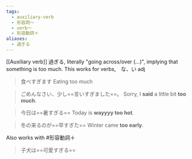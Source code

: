 ```yaml
---
tags:
  - auxiliary-verb
  - 形容詞〜
  - verb〜
  - 形容動詞＋
aliases:
  - 過ぎる
---
```

[[Auxiliary verb]] 過ぎる, literally "going across/over (...)", implying that something is too much.
This works for verbs,　な、い adj
>食べすぎます
>Eating too much

>ごめんなさい、少し==言いすぎました==。
>Sorry, I **said** a little bit **too much**.

>今日は==暑すぎる==
>Today is **wayyyy too hot**.

>冬の来るのが==早すぎた==
>Winter came **too early**.



Also works with #形容動詞＋ 
>子犬は==可愛すぎる==